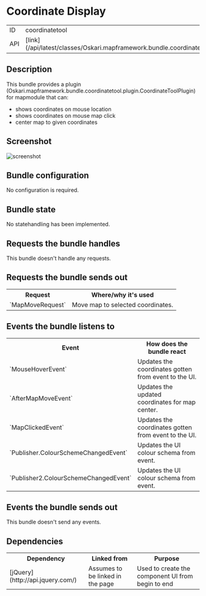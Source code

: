 # Coordinate Display

<table class="table">
  <tr>
    <td>ID</td><td>coordinatetool</td>
  </tr>
  <tr>
    <td>API</td><td>[link](/api/latest/classes/Oskari.mapframework.bundle.coordinatetool.CoordinateToolBundleInstance.html)</td>
  </tr>
</table>

## Description

This bundle provides a plugin (Oskari.mapframework.bundle.coordinatetool.plugin.CoordinateToolPlugin) for mapmodule that can:
* shows coordinates on mouse location
* shows coordinates on mouse map click
* center map to given coordinates


## Screenshot

![screenshot](/images/bundles/coordinatetool.png)


## Bundle configuration

No configuration is required.

## Bundle state

No statehandling has been implemented.

## Requests the bundle handles

This bundle doesn't handle any requests.

## Requests the bundle sends out

<table class="table">
  <tr>
    <th> Request </th><th> Where/why it's used</th>
  </tr>
  <tr>
    <td>`MapMoveRequest`</td><td> Move map to selected coordinates.</td>
  </tr>
</table>


## Events the bundle listens to

<table class="table">
  <tr>
    <th>Event</th><th>How does the bundle react</th>
  </tr>
  <tr>
    <td>`MouseHoverEvent`</td><td>Updates the coordinates gotten from event to the UI.</td>
  </tr>
  <tr>
    <td>`AfterMapMoveEvent`</td><td>Updates the updated coordinates for map center.</td>
  </tr>
  <tr>
    <td>`MapClickedEvent`</td><td>Updates the coordinates gotten from event to the UI.</td>
  </tr>
  <tr>
    <td>`Publisher.ColourSchemeChangedEvent`</td><td>Updates the UI colour schema from event.</td>
  </tr>
  <tr>
    <td>`Publisher2.ColourSchemeChangedEvent`</td><td>Updates the UI colour schema from event.</td>
  </tr>


  
</table>

## Events the bundle sends out

This bundle doesn't send any events.

## Dependencies

<table class="table">
  <tr>
    <th>Dependency</th><th>Linked from</th><th>Purpose</th>
  </tr>
  <tr>
    <td>[jQuery](http://api.jquery.com/)</td>
    <td>Assumes to be linked in the page</td>
    <td>Used to create the component UI from begin to end</td>
  </tr>
</table>
